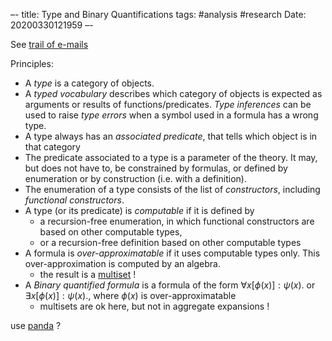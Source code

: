 –-
title: Type and Binary Quantifications
tags: #analysis #research
Date: 20200330121959 
–-



See [trail of e-mails](https://docs.google.com/document/d/1BDB8bp1zC6XUMshnoriQLCOQ2okF4vxZWVDOeqbFeXM/edit)

Principles:
* A _type_ is a category of objects.
* A _typed vocabulary_ describes which category of objects is expected as arguments or results of functions/predicates.  _Type inferences_ can be used to raise _type errors_ when a symbol used in a formula has a wrong type.
* A type always has an _associated predicate_, that tells which object is in that category
* The predicate associated to a type is a parameter of the theory. It may, but does not have to, be constrained by formulas, or defined by enumeration or by construction (i.e. with a definition).
* The enumeration of a type consists of the list of _constructors_, including _functional constructors_.
* A type (or its predicate) is _computable_ if it is defined by
    * a recursion-free enumeration, in which functional constructors are based on other computable types, 
    * or a recursion-free definition based on other computable types
* A formula is _over-approximatable_ if it uses computable types only.  This over-approximation is computed by an algebra.
    * the result is a [multiset](https://en.wikipedia.org/wiki/Multiset) !
* A _Binary quantified formula_ is a formula of the form $\forall x [\phi(x)]: \psi(x).$  or $\exists x [\phi(x)]: \psi(x).$, where $\phi(x)$ is over-approximatable
    * multisets are ok here, but not in aggregate expansions !

use [panda](https://pandas.pydata.org/) ?

